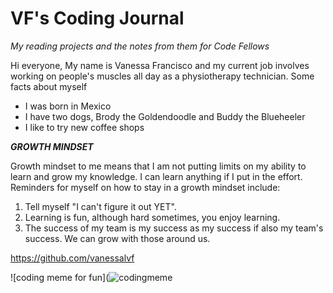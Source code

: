 # VF's Coding Journal
*My reading projects and the notes from them for Code Fellows*

Hi everyone, My name is Vanessa Francisco and my current job involves working on people's muscles all day as a physiotherapy technician. Some facts about myself

- I was born in Mexico
- I have two dogs, Brody the Goldendoodle and Buddy the Blueheeler
- I like to try new coffee shops

***GROWTH MINDSET***

Growth mindset to me means that I am not putting limits on my ability to learn and grow my knowledge. I can learn anything if I put in the effort. Reminders for myself on how to stay in a growth mindset include:
1. Tell myself "I can't figure it out YET".
2. Learning is fun, although hard sometimes, you enjoy learning.
3. The success of my team is my success as my success if also my team's success. We can grow with those around us.
   
https://github.com/vanessalvf

![coding meme for fun](![codingmeme](https://github.com/vanessalvf/reading-notes/assets/154932882/1c21a2d6-2175-4b86-9ceb-fa52b83feeb9)
